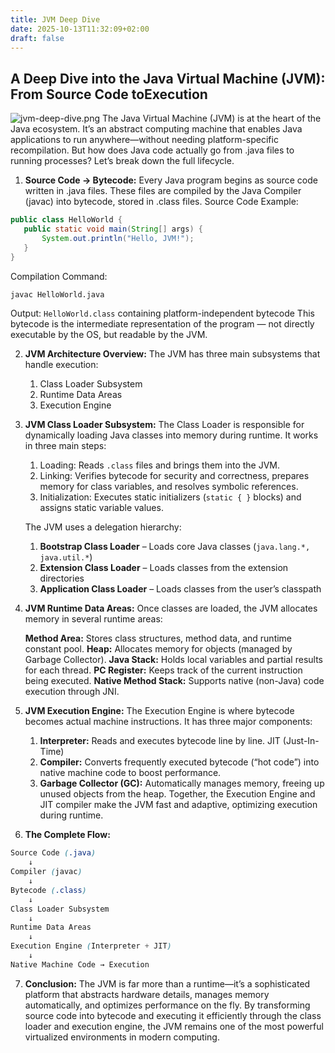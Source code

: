 ```yaml
---
title: JVM Deep Dive
date: 2025-10-13T11:32:09+02:00
draft: false
---
```

## A Deep Dive into the Java Virtual Machine (JVM): From Source Code toExecution
![jvm-deep-dive.png](/jvm-deep-dive.png)
The Java Virtual Machine (JVM) is at the heart of the Java ecosystem.
It’s an abstract computing machine that enables Java applications to run
anywhere—without needing platform-specific recompilation. But how does Java code
actually go from .java files to running processes? Let’s break down the full 
lifecycle.

1. **Source Code → Bytecode:** Every Java program begins as source code written
in .java files. These files are compiled by the Java Compiler (javac) into
bytecode, stored in .class files. Source Code Example:
   
```java
public class HelloWorld {
   public static void main(String[] args) {
       System.out.println("Hello, JVM!");
   }
}
```
  Compilation Command:
```bash
javac HelloWorld.java
```
   Output: `HelloWorld.class` containing platform-independent bytecode This
   bytecode is the intermediate representation of the program — not directly
   executable by the OS, but readable by the JVM.
   
2. **JVM Architecture Overview:** The JVM has three main subsystems that handle
	execution:
	1. Class Loader Subsystem
	2. Runtime Data Areas
	3. Execution Engine
   
3. **JVM Class Loader Subsystem:**
   The Class Loader is responsible for dynamically loading Java classes into
   memory during runtime. It works in three main steps:
   
	1. Loading: Reads `.class` files and brings them into the JVM.
	2. Linking: Verifies bytecode for security and correctness, prepares memory for class variables, and resolves symbolic references.
	3. Initialization: Executes static initializers (`static { }` blocks) and assigns static variable values.
   
   The JVM uses a delegation hierarchy:
	1. **Bootstrap Class Loader** – Loads core Java classes (`java.lang.*, java.util.*`)
	2. **Extension Class Loader** – Loads classes from the extension directories
	3. **Application Class Loader** – Loads classes from the user’s classpath	
   
4. **JVM Runtime Data Areas:**
   Once classes are loaded, the JVM allocates memory in several runtime areas:
   
   **Method Area:** Stores class structures, method data, and runtime constant pool.
   **Heap:** Allocates memory for objects (managed by Garbage Collector). **Java Stack:** Holds local variables and partial results for each thread. **PC
   Register:** Keeps track of the current instruction being executed. **Native
   Method Stack:** Supports native (non-Java) code execution through JNI.

5. **JVM Execution Engine:**
   The Execution Engine is where bytecode becomes actual machine instructions.
   It has three major components: 
	1. **Interpreter:** Reads and executes bytecode line by line. JIT (Just-In-Time) 
	2. **Compiler:** Converts frequently executed bytecode (“hot code”) into native
		machine code to boost performance. 
	3. **Garbage Collector (GC):** Automatically manages memory, freeing up unused
		objects from the heap. Together, the Execution Engine and JIT compiler make the
		JVM fast and adaptive, optimizing execution during runtime.
   
6. **The Complete Flow:**
```scss
Source Code (.java)
	↓
Compiler (javac)
	↓
Bytecode (.class)
	↓
Class Loader Subsystem
	↓
Runtime Data Areas
	↓
Execution Engine (Interpreter + JIT)
	↓
Native Machine Code → Execution
```
   
7. **Conclusion:**
   The JVM is far more than a runtime—it’s a sophisticated platform that
   abstracts hardware details, manages memory automatically, and optimizes
   performance on the fly. By transforming source code into bytecode and
   executing it efficiently through the class loader and execution engine, the
   JVM remains one of the most powerful virtualized environments in modern
   computing.